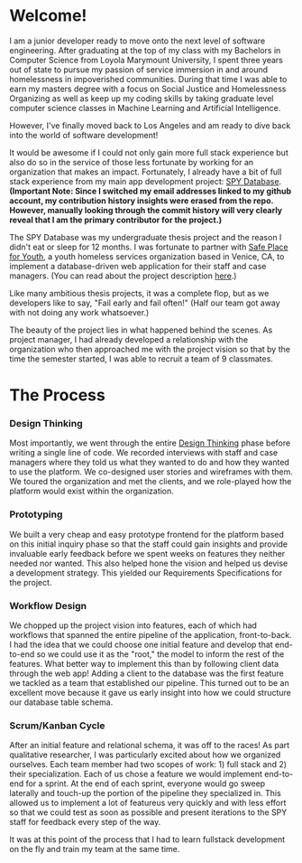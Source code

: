 # Welcome!

I am a junior developer ready to move onto the next level of software engineering. After graduating at the top of my class with my Bachelors in Computer Science from Loyola Marymount University, I spent three years out of state to pursue my passion of service immersion in and around homelessness in impoverished communities. During that time I was able to earn my masters degree with a focus on Social Justice and Homelessness Organizing as well as keep up my coding skills by taking graduate level computer science classes in Machine Learning and Artificial Intelligence.

However, I've finally moved back to Los Angeles and am ready to dive back into the world of software development!

It would be awesome if I could not only gain more full stack experience but also do so in the service of those less fortunate by working for an organization that makes an impact. Fortunately, I already have a bit of full stack experience from my main app development project: [SPY Database](https://github.com/cf7/SPY). __(Important Note: Since I switched my email addresses linked to my github account, my contribution history insights were erased from the repo. However, manually looking through the commit history will very clearly reveal that I am the primary contributor for the project.)__

The SPY Database was my undergraduate thesis project and the reason I didn't eat or sleep for 12 months. I was fortunate to partner with [Safe Place for Youth](https://www.safeplaceforyouth.org/), a youth homeless services organization based in Venice, CA, to implement a database-driven web application for their staff and case managers. (You can read about the project description [here](https://github.com/cf7/SPY/blob/master/docs/Project_Proposal.md).) 

Like many ambitious thesis projects, it was a complete flop, but as we developers like to say, "Fail early and fail often!" (Half our team got away with not doing any work whatsoever.)

The beauty of the project lies in what happened behind the scenes. As project manager, I had already developed a relationship with the organization who then approached me with the project vision so that by the time the semester started, I was able to recruit a team of 9 classmates. 

# The Process

### Design Thinking
Most importantly, we went through the entire [Design Thinking](https://web.stanford.edu/~mshanks/MichaelShanks/files/509554.pdf) phase before writing a single line of code. We recorded interviews with staff and case managers where they told us what they wanted to do and how they wanted to use the platform. We co-designed user stories and wireframes with them. We toured the organization and met the clients, and we role-played how the platform would exist within the organization.

### Prototyping
We built a very cheap and easy prototype frontend for the platform based on this initial inquiry phase so that the staff could gain insights and provide invaluable early feedback before we spent weeks on features they neither needed nor wanted. This also helped hone the vision and helped us devise a development strategy. This yielded our Requirements Specifications for the project.

### Workflow Design
We chopped up the project vision into features, each of which had workflows that spanned the entire pipeline of the application, front-to-back. I had the idea that we could choose one initial feature and develop that end-to-end so we could use it as the "root," the model to inform the rest of the features. What better way to implement this than by following client data through the web app! Adding a client to the database was the first feature we tackled as a team that established our pipeline. This turned out to be an excellent move because it gave us early insight into how we could structure our database table schema.

### Scrum/Kanban Cycle
After an initial feature and relational schema, it was off to the races! As part qualitative researcher, I was particularly excited about how we organized ourselves. Each team member had two scopes of work: 1) full stack and 2) their specialization. Each of us chose a feature we would implement end-to-end for a sprint. At the end of each sprint, everyone would go sweep laterally and touch-up the portion of the pipeline they specialized in. This allowed us to implement a lot of featureus very quickly and with less effort so that we could test as soon as possible and present iterations to the SPY staff for feedback every step of the way.

It was at this point of the process that I had to learn fullstack development on the fly and train my team at the same time. 

